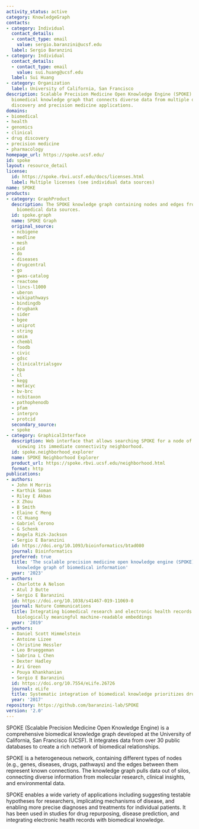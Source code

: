 ```yaml
---
activity_status: active
category: KnowledgeGraph
contacts:
- category: Individual
  contact_details:
  - contact_type: email
    value: sergio.baranzini@ucsf.edu
  label: Sergio Baranzini
- category: Individual
  contact_details:
  - contact_type: email
    value: sui.huang@ucsf.edu
  label: Sui Huang
- category: Organization
  label: University of California, San Francisco
description: Scalable Precision Medicine Open Knowledge Engine (SPOKE) is a comprehensive
  biomedical knowledge graph that connects diverse data from multiple domains to enable
  discovery and precision medicine applications.
domains:
- biomedical
- health
- genomics
- clinical
- drug discovery
- precision medicine
- pharmacology
homepage_url: https://spoke.ucsf.edu/
id: spoke
layout: resource_detail
license:
  id: https://spoke.rbvi.ucsf.edu/docs/licenses.html
  label: Multiple licenses (see individual data sources)
name: SPOKE
products:
- category: GraphProduct
  description: The SPOKE knowledge graph containing nodes and edges from multiple
    biomedical data sources.
  id: spoke.graph
  name: SPOKE Graph
  original_source:
  - ncbigene
  - medline
  - mesh
  - pid
  - do
  - diseases
  - drugcentral
  - go
  - gwas-catalog
  - reactome
  - lincs-l1000
  - uberon
  - wikipathways
  - bindingdb
  - drugbank
  - sider
  - bgee
  - uniprot
  - string
  - omim
  - chembl
  - foodb
  - civic
  - gdsc
  - clinicaltrialsgov
  - hpa
  - cl
  - kegg
  - metacyc
  - bv-brc
  - ncbitaxon
  - pathophenodb
  - pfam
  - interpro
  - protcid
  secondary_source:
  - spoke
- category: GraphicalInterface
  description: Web interface that allows searching SPOKE for a node of interest and
    viewing its immediate connectivity neighborhood.
  id: spoke.neighborhood_explorer
  name: SPOKE Neighborhood Explorer
  product_url: https://spoke.rbvi.ucsf.edu/neighborhood.html
  format: http
publications:
- authors:
  - John H Morris
  - Karthik Soman
  - Riley E Akbas
  - X Zhou
  - B Smith
  - Elaine C Meng
  - CC Huang
  - Gabriel Cerono
  - G Schenk
  - Angela Rizk-Jackson
  - Sergio E Baranzini
  id: https://doi.org/10.1093/bioinformatics/btad080
  journal: Bioinformatics
  preferred: true
  title: 'The scalable precision medicine open knowledge engine (SPOKE): a massive
    knowledge graph of biomedical information'
  year: '2023'
- authors:
  - Charlotte A Nelson
  - Atul J Butte
  - Sergio E Baranzini
  id: https://doi.org/10.1038/s41467-019-11069-0
  journal: Nature Communications
  title: Integrating biomedical research and electronic health records to create knowledge-based
    biologically meaningful machine-readable embeddings
  year: '2019'
- authors:
  - Daniel Scott Himmelstein
  - Antoine Lizee
  - Christine Hessler
  - Leo Brueggeman
  - Sabrina L Chen
  - Dexter Hadley
  - Ari Green
  - Pouya Khankhanian
  - Sergio E Baranzini
  id: https://doi.org/10.7554/eLife.26726
  journal: eLife
  title: Systematic integration of biomedical knowledge prioritizes drugs for repurposing
  year: '2017'
repository: https://github.com/baranzini-lab/SPOKE
version: '2.0'
---
```

SPOKE (Scalable Precision Medicine Open Knowledge Engine) is a comprehensive biomedical knowledge graph developed at the University of California, San Francisco (UCSF). It integrates data from over 30 public databases to create a rich network of biomedical relationships. 

SPOKE is a heterogeneous network, containing different types of nodes (e.g., genes, diseases, drugs, pathways) and the edges between them represent known connections. The knowledge graph pulls data out of silos, connecting diverse information from molecular research, clinical insights, and environmental data.

SPOKE enables a wide variety of applications including suggesting testable hypotheses for researchers, implicating mechanisms of disease, and enabling more precise diagnoses and treatments for individual patients. It has been used in studies for drug repurposing, disease prediction, and integrating electronic health records with biomedical knowledge.